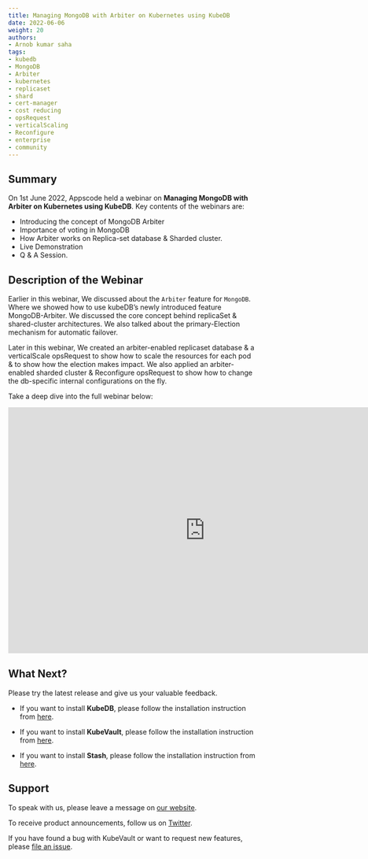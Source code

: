 ```yaml
---
title: Managing MongoDB with Arbiter on Kubernetes using KubeDB
date: 2022-06-06
weight: 20
authors:
- Arnob kumar saha
tags:
- kubedb
- MongoDB
- Arbiter
- kubernetes
- replicaset
- shard
- cert-manager
- cost reducing
- opsRequest
- verticalScaling
- Reconfigure
- enterprise
- community
---
```


## Summary

On 1st June 2022, Appscode held a webinar on **Managing MongoDB with Arbiter on Kubernetes using KubeDB**. Key contents of the webinars are:
- Introducing the concept of MongoDB Arbiter
- Importance of voting in MongoDB
- How Arbiter works on Replica-set database & Sharded cluster.
- Live Demonstration
- Q & A Session.



## Description of the Webinar

Earlier in this webinar, We discussed about the `Arbiter` feature for `MongoDB`. Where we showed how to use kubeDB’s newly introduced feature MongoDB-Arbiter. 
We discussed the core concept behind replicaSet & shared-cluster architectures. We also talked about the primary-Election mechanism for automatic failover.


Later in this webinar, We created an arbiter-enabled replicaset database & a verticalScale opsRequest to show how to scale the resources for each pod & to show how the election makes impact.
We also applied an arbiter-enabled sharded cluster & Reconfigure opsRequest to show how to change the db-specific internal configurations on the fly.



Take a deep dive into the full webinar below:

<iframe width="800" height="500" src="https://www.youtube.com/embed/XOqR5GJ2mM4" title="YouTube video player" frameborder="0" allow="accelerometer; autoplay; clipboard-write; encrypted-media; gyroscope; picture-in-picture" allowfullscreen></iframe>

## What Next?

Please try the latest release and give us your valuable feedback.

* If you want to install **KubeDB**, please follow the installation instruction from [here](https://kubedb.com/docs/v2021.12.21/welcome/).

* If you want to install **KubeVault**, please follow the installation instruction from [here](https://kubevault.com/docs/v2022.01.11/setup/).

* If you want to install **Stash**, please follow the installation instruction from [here](https://stash.run/docs/v2021.11.24/setup/).



## Support

To speak with us, please leave a message on [our website](https://appscode.com/contact/).

To receive product announcements, follow us on [Twitter](https://twitter.com/KubeVault).

If you have found a bug with KubeVault or want to request new features, please [file an issue](https://github.com/kubevault/project/issues/new).
